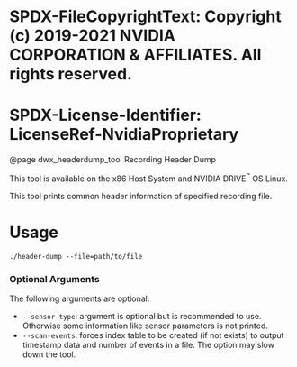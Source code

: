 # SPDX-FileCopyrightText: Copyright (c) 2019-2021 NVIDIA CORPORATION & AFFILIATES. All rights reserved.
# SPDX-License-Identifier: LicenseRef-NvidiaProprietary

@page dwx_headerdump_tool Recording Header Dump

This tool is available on the x86 Host System and NVIDIA DRIVE<sup>&trade;</sup> OS Linux.

This tool prints common header information of specified recording file.

# Usage

    ./header-dump --file=path/to/file

### Optional Arguments

The following arguments are optional:

- `--sensor-type`: argument is optional but is recommended to use. Otherwise some information like sensor parameters is not printed.
- `--scan-events`: forces index table to be created (if not exists) to output timestamp data and number of events in a file. The option may slow down the tool.
